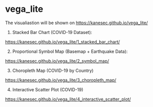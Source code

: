 # vega_lite

The visualiastion will be shown on 
https://kanesec.github.io/vega_lite/

1. Stacked Bar Chart (COVID-19 Dataset):

https://kanesec.github.io/vega_lite/1_stacked_bar_chart/

2. Proportional Symbol Map (Basemap + Earthquake Data):

https://kanesec.github.io/vega_lite/2_symbol_map/

3. Choropleth Map (COVID-19 by Country)

https://kanesec.github.io/vega_lite/3_choropleth_map/

4. Interactive Scatter Plot (COVID-19)

https://kanesec.github.io/vega_lite/4_interactive_scatter_plot/
